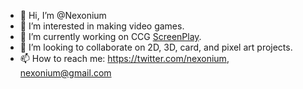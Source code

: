 - 👋 Hi, I’m @Nexonium
- 👀 I’m interested in making video games.
- 🌱 I’m currently working on CCG [ScreenPlay](https://store.steampowered.com/app/1830700/ScreenPlay_CCG/).
- 💞️ I’m looking to collaborate on 2D, 3D, card, and pixel art projects.
- 📫 How to reach me: https://twitter.com/nexonium, nexonium@gmail.com

<!---
Nexonium/Nexonium is a ✨ special ✨ repository because its `README.md` (this file) appears on your GitHub profile.
You can click the Preview link to take a look at your changes.
--->
